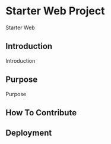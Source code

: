 # Starter Web Project
Starter Web

## Introduction
Introduction

## Purpose
Purpose

## How To Contribute

## Deployment